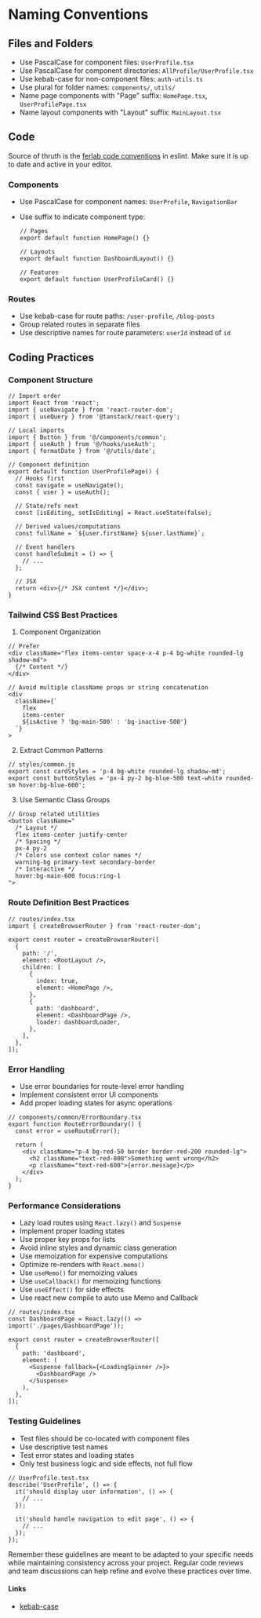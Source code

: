 # Naming Conventions

## Files and Folders

- Use PascalCase for component files: `UserProfile.tsx`
- Use PascalCase for component directories: `AllProfile/UserProfile.tsx`
- Use kebab-case for non-component files: `auth-utils.ts`
- Use plural for folder names: `components/`, `utils/`
- Name page components with "Page" suffix: `HomePage.tsx`, `UserProfilePage.tsx`
- Name layout components with "Layout" suffix: `MainLayout.tsx`

## Code

Source of thruth is the [ferlab code conventions](https://github.com/Ferlab-Ste-Justine/ferlab-ui/tree/master/packages/eslint-config) in eslint. Make sure it is up to date and active in your editor.

### Components

- Use PascalCase for component names: `UserProfile`, `NavigationBar`
- Use suffix to indicate component type:

  ```tsx
  // Pages
  export default function HomePage() {}

  // Layouts
  export default function DashboardLayout() {}

  // Features
  export default function UserProfileCard() {}
  ```

### Routes

- Use kebab-case for route paths: `/user-profile`, `/blog-posts`
- Group related routes in separate files
- Use descriptive names for route parameters: `userId` instead of `id`

## Coding Practices

### Component Structure

```tsx
// Import order
import React from 'react';
import { useNavigate } from 'react-router-dom';
import { useQuery } from '@tanstack/react-query';

// Local imports
import { Button } from '@/components/common';
import { useAuth } from '@/hooks/useAuth';
import { formatDate } from '@/utils/date';

// Component definition
export default function UserProfilePage() {
  // Hooks first
  const navigate = useNavigate();
  const { user } = useAuth();

  // State/refs next
  const [isEditing, setIsEditing] = React.useState(false);

  // Derived values/computations
  const fullName = `${user.firstName} ${user.lastName}`;

  // Event handlers
  const handleSubmit = () => {
    // ...
  };

  // JSX
  return <div>{/* JSX content */}</div>;
}
```

### Tailwind CSS Best Practices

1. Component Organization

```tsx
// Prefer
<div className="flex items-center space-x-4 p-4 bg-white rounded-lg shadow-md">
  {/* Content */}
</div>

// Avoid multiple className props or string concatenation
<div
  className={`
    flex
    items-center
    ${isActive ? 'bg-main-500' : 'bg-inactive-500'}
  `}
>
```

2. Extract Common Patterns

```tsx
// styles/common.js
export const cardStyles = 'p-4 bg-white rounded-lg shadow-md';
export const buttonStyles = 'px-4 py-2 bg-blue-500 text-white rounded-sm hover:bg-blue-600';
```

3. Use Semantic Class Groups

```tsx
// Group related utilities
<button className="
  /* Layout */
  flex items-center justify-center
  /* Spacing */
  px-4 py-2
  /* Colors use context color names */
  warning-bg primary-text secondary-border
  /* Interactive */
  hover:bg-main-600 focus:ring-1
">
```

### Route Definition Best Practices

```tsx
// routes/index.tsx
import { createBrowserRouter } from 'react-router-dom';

export const router = createBrowserRouter([
  {
    path: '/',
    element: <RootLayout />,
    children: [
      {
        index: true,
        element: <HomePage />,
      },
      {
        path: 'dashboard',
        element: <DashboardPage />,
        loader: dashboardLoader,
      },
    ],
  },
]);
```

### Error Handling

- Use error boundaries for route-level error handling
- Implement consistent error UI components
- Add proper loading states for async operations

```tsx
// components/common/ErrorBoundary.tsx
export function RouteErrorBoundary() {
  const error = useRouteError();

  return (
    <div className="p-4 bg-red-50 border border-red-200 rounded-lg">
      <h2 className="text-red-800">Something went wrong</h2>
      <p className="text-red-600">{error.message}</p>
    </div>
  );
}
```

### Performance Considerations

- Lazy load routes using `React.lazy()` and `Suspense`
- Implement proper loading states
- Use proper key props for lists
- Avoid inline styles and dynamic class generation
- Use memoization for expensive computations
- Optimize re-renders with `React.memo()`
- Use `useMemo()` for memoizing values
- Use `useCallback()` for memoizing functions
- Use `useEffect()` for side effects
- Use react new compile to auto use Memo and Callback

```tsx
// routes/index.tsx
const DashboardPage = React.lazy(() => import('./pages/DashboardPage'));

export const router = createBrowserRouter([
  {
    path: 'dashboard',
    element: (
      <Suspense fallback={<LoadingSpinner />}>
        <DashboardPage />
      </Suspense>
    ),
  },
]);
```

### Testing Guidelines

- Test files should be co-located with component files
- Use descriptive test names
- Test error states and loading states
- Only test business logic and side effects, not full flow

```tsx
// UserProfile.test.tsx
describe('UserProfile', () => {
  it('should display user information', () => {
    // ...
  });

  it('should handle navigation to edit page', () => {
    // ...
  });
});
```

Remember these guidelines are meant to be adapted to your specific needs while maintaining consistency across your project. Regular code reviews and team discussions can help refine and evolve these practices over time.

#### Links

- [kebab-case](https://developer.mozilla.org/en-US/docs/Glossary/Kebab_case)
